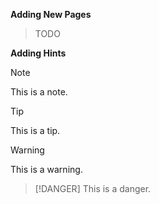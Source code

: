 __Adding New Pages__
> TODO


__Adding Hints__

> [!NOTE]
> This is a note.

> [!TIP]
> This is a tip.

> [!WARNING]
> This is a warning.

> [!DANGER]
> This is a danger.
